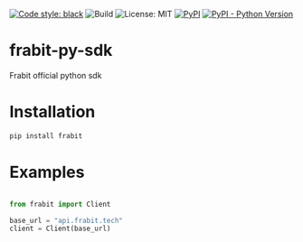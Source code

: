 [![Code style: black](https://img.shields.io/badge/code%20style-black-000000.svg)](https://github.com/psf/black)
![Build](https://github.com/frabits/frabit-py-sdk/actions/workflows/main.yml/badge.svg) 
![License: MIT](https://img.shields.io/github/license/frabits/frabit-py-sdk)
[![PyPI](https://img.shields.io/pypi/v/frabit)](https://pypi.org/project/frabit/)
[![PyPI - Python Version](https://img.shields.io/pypi/pyversions/frabit)](https://pypi.org/project/frabit)  

# frabit-py-sdk
Frabit official python sdk


# Installation
```bash
pip install frabit
```

# Examples

```python

from frabit import Client

base_url = "api.frabit.tech"
client = Client(base_url)
```
